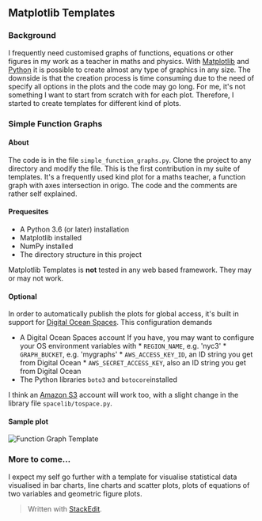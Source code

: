 ## Matplotlib Templates
### Background
I frequently need customised graphs of functions, equations or other figures in my work as a teacher in maths and physics. With [Matplotlib](https://matplotlib.org) and [Python](https://www.python.org) it is possible to create almost any type of graphics in any size. The downside is that the creation process is time consuming due to the need of specify all options in the plots and the code may go long. For me, it's not something I want to start from scratch with for each plot. Therefore, I started to create templates for different kind of plots.

### Simple Function Graphs
#### About
The code is in the file `simple_function_graphs.py`. Clone the project to any directory and modify the file.
This is the first contribution in my suite of templates. It's a frequently used kind plot for a maths teacher, a function graph with axes intersection in origo. The code and the comments are rather self explained.

#### Prequesites
* A Python 3.6 (or later) installation
* Matplotlib installed
* NumPy installed
* The directory structure in this project

Matplotlib Templates is **not** tested in any web based framework. They may or may not work.

#### Optional
In order to automatically publish the plots for global access, it's built in support for [Digital Ocean Spaces](https://www.digitalocean.com/docs/spaces/). This configuration demands

* A Digital Ocean Spaces account
If you have, you may want to configure your OS environment variables with
        * `REGION_NAME`, e.g. 'nyc3'
        * `GRAPH_BUCKET`, e.g. 'mygraphs'
        * `AWS_ACCESS_KEY_ID`, an ID string you get from Digital Ocean
        * `AWS_SECRET_ACCESS_KEY`, also an ID string you get from Digital Ocean
* The Python libraries `boto3` and `botocore`installed

I think an [Amazon S3](https://aws.amazon.com/s3/) account will work too, with a slight change in the library file `spacelib/tospace.py`.
#### Sample plot
![Function Graph Template](https://xicode.nyc3.digitaloceanspaces.com/matplotlib_templates/function_graph_template.png)

### More to come...
I expect my self go further with a template for visualise statistical data visualised in bar charts, line charts and scatter plots, plots of equations of two variables and geometric figure plots.

> Written with [StackEdit](https://stackedit.io/).
